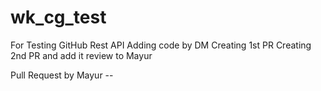 # wk_cg_test
For Testing GitHub Rest API
Adding code by DM
Creating 1st PR
Creating 2nd PR and add it review to Mayur

Pull Request by Mayur --
